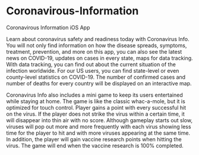 # Coronavirous-Information
Coronavirous Information iOS App

Learn about coronavirus safety and readiness today with Coronavirus Info. You will not only find information on how the disease spreads, symptoms, treatment, prevention, and more on this app, you can also see the latest news on COVID-19, updates on cases in every state, maps for data tracking. With data tracking, you can find out about the current situation of the infection worldwide. For our US users, you can find state-level or even county-level statistics on COVID-19. The number of confirmed cases and number of deaths for every country will be displayed on an interactive map. 

Coronavirus Info also includes a mini game to keep its users entertained while staying at home. The game is like the classic whac-a-mole, but it is optimized for touch control. Player gains a point with every successful hit on the virus. If the player does not strike the virus within a certain time, it will disappear into thin air with no score. Although gameplay starts out slow, viruses will pop out more and more frequently with each virus showing less time for the player to hit and with more viruses appearing at the same time. In addition, the player will gain vaccine research points when hitting the virus. The game will end when the vaccine research is 100% completed.  
